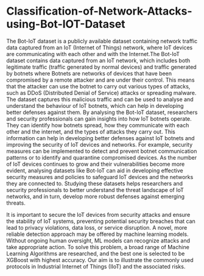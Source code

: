 # Classification-of-Network-Attacks-using-Bot-IOT-Dataset
The Bot-IoT dataset is a publicly available dataset containing network traffic data captured from an IoT (Internet of Things) network, where IoT devices are communicating with each other and with the Internet.The Bot-IoT dataset contains data captured from an IoT network, which includes both 
legitimate traffic (traffic generated by normal devices) and traffic generated by botnets 
where Botnets are networks of devices that have been compromised by a remote 
attacker and are under their control. This means that the attacker can use the botnet to 
carry out various types of attacks, such as DDoS (Distributed Denial of Service) attacks 
or spreading malware. The dataset captures this malicious traffic and can be used to 
analyse and understand the behaviour of IoT botnets, which can help in developing 
better defenses against them.
By analysing the Bot-IoT dataset, researchers and security professionals can gain 
insights into how IoT botnets operate. They can identify how botnets spread, how they 
communicate with each other and the internet, and the types of attacks they carry out. 
This information can help in developing better defenses against IoT botnets and 
improving the security of IoT devices and networks. For example, security measures 
can be implemented to detect and prevent botnet communication patterns or to identify 
and quarantine compromised devices.
As the number of IoT devices continues to grow and their vulnerabilities become more 
evident, analysing datasets like Bot-IoT can aid in developing effective security 
measures and policies to safeguard IoT devices and the networks they are connected to. 
Studying these datasets helps researchers and security professionals to better understand 
the threat landscape of IoT networks, and in turn, develop more robust defenses against 
emerging threats.

It is important to secure the IoT devices from security attacks and ensure the 
stability of IoT systems, preventing potential security breaches that can lead to privacy 
violations, data loss, or service disruption. A novel, more reliable detection approach 
may be offered by machine learning models. Without ongoing human oversight, ML 
models can recognize attacks and take appropriate action. To solve this problem, a broad 
range of Machine Learning Algorithms are researched, and the best one is selected to be XGBoost with highest accuracy. 
Our aim is to illustrate the commonly used protocols in Industrial Internet 
of Things (IIoT) and the associated risks.
